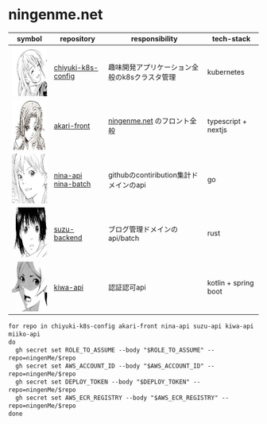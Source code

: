 # ningenme.net

| symbol                                                                         | repository                                                                                                  | responsibility                                | tech-stack           |
|--------------------------------------------------------------------------------|-------------------------------------------------------------------------------------------------------------|-----------------------------------------------|----------------------|
| <img src="./document/image/chiyuki.jpeg" alt="image" width="100" height="100"> | [chiyuki-k8s-config](https://github.com/ningenMe/chiyuki-k8s-config)                                        | 趣味開発アプリケーション全般のk8sクラスタ管理                      | kubernetes           |  
| <img src="./document/image/akari.jpeg" alt="image" width="100" height="100">   | [akari-front](https://github.com/ningenMe/akari-front)                                                      | [ningenme.net](https://ningenme.net/) のフロント全般 | typescript + nextjs  | 
| <img src="./document/image/nina.png" alt="image" width="100" height="100">     | [nina-api](https://github.com/ningenMe/nina-api) <br/> [nina-batch](https://github.com/ningenMe/nina-batch) | githubのcontiribution集計ドメインのapi                | go                   | 
| <img src="./document/image/suzu.jpeg" alt="image" width="100" height="100">    | [suzu-backend](https://github.com/ningenMe/suzu-backend)                                                    | ブログ管理ドメインのapi/batch                           | rust                 | 
| <img src="./document/image/kiwa.png" alt="image" width="100" height="100">     | [kiwa-api](https://github.com/ningenMe/kiwa-api)                                                            | 認証認可api                                       | kotlin + spring boot | 

```shell
for repo in chiyuki-k8s-config akari-front nina-api suzu-api kiwa-api miiko-api
do
  gh secret set ROLE_TO_ASSUME --body "$ROLE_TO_ASSUME" --repo=ningenMe/$repo
  gh secret set AWS_ACCOUNT_ID --body "$AWS_ACCOUNT_ID" --repo=ningenMe/$repo
  gh secret set DEPLOY_TOKEN --body "$DEPLOY_TOKEN" --repo=ningenMe/$repo
  gh secret set AWS_ECR_REGISTRY --body "$AWS_ECR_REGISTRY" --repo=ningenMe/$repo
done
```

